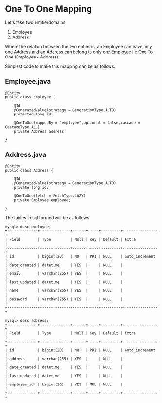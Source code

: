 # One To One Mapping 
Let's take two entitie/domains 

1.  Employee
2.  Address

Where the relation between the two enties is, an Employee can have only one Address and an Address can belong to only one Employee i.e One To One (Employee - Address).

Simplest code to make this mapping can be as follows.

## Employee.java
    @Entity
    public class Employee {

        @Id
        @GeneratedValue(strategy = GenerationType.AUTO)
        protected long id;

        @OneToOne(mappedBy = "employee",optional = false,cascade = CascadeType.ALL)
        private Address address;

    }

## Address.java
    @Entity
    public class Address {

        @Id
        @GeneratedValue(strategy = GenerationType.AUTO)
        private long id;

        @OneToOne(fetch = FetchType.LAZY)
        private Employee employee;

    }
    
The tables in sql formed will be as follows

    mysql> desc employee;
    +--------------+--------------+------+-----+---------+----------------+
    | Field        | Type         | Null | Key | Default | Extra          |
    +--------------+--------------+------+-----+---------+----------------+
    | id           | bigint(20)   | NO   | PRI | NULL    | auto_increment |
    | date_created | datetime     | YES  |     | NULL    |                |
    | email        | varchar(255) | YES  |     | NULL    |                |
    | last_updated | datetime     | YES  |     | NULL    |                |
    | name         | varchar(255) | YES  |     | NULL    |                |
    | password     | varchar(255) | YES  |     | NULL    |                |
    +--------------+--------------+------+-----+---------+----------------+

    mysql> desc address;
    +--------------+--------------+------+-----+---------+----------------+
    | Field        | Type         | Null | Key | Default | Extra          |
    +--------------+--------------+------+-----+---------+----------------+
    | id           | bigint(20)   | NO   | PRI | NULL    | auto_increment |
    | address      | varchar(255) | YES  |     | NULL    |                |
    | date_created | datetime     | YES  |     | NULL    |                |
    | last_updated | datetime     | YES  |     | NULL    |                |
    | employee_id  | bigint(20)   | YES  | MUL | NULL    |                |
    +--------------+--------------+------+-----+---------+----------------+
